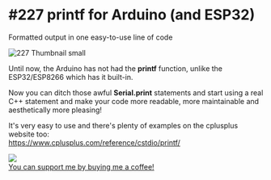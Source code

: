 # #227 printf for Arduino (and ESP32)
Formatted output in one easy-to-use line of code

![227 Thumbnail small](https://user-images.githubusercontent.com/20911308/134812254-aa047ac5-401a-4a17-9764-64d57b17daff.jpg)

Until now, the Arduino has not had the **printf** function, unlike the ESP32/ESP8266 which has it built-in.

Now you can ditch those awful **Serial.print** statements and start using a real C++ statement and make your code more readable, more maintainable and aesthetically more pleasing!

It's very easy to use and there's plenty of examples on the cplusplus website too:  
https://www.cplusplus.com/reference/cstdio/printf/

<img src="https://user-images.githubusercontent.com/20911308/135296246-f216aa5b-0567-4aa8-b1b3-30a3ed92373b.gif" align="left">
<br />
<a href="https://buymeacoffee.com/ralphbacon" target="_blank">You can support me by buying me a coffee!</a>
